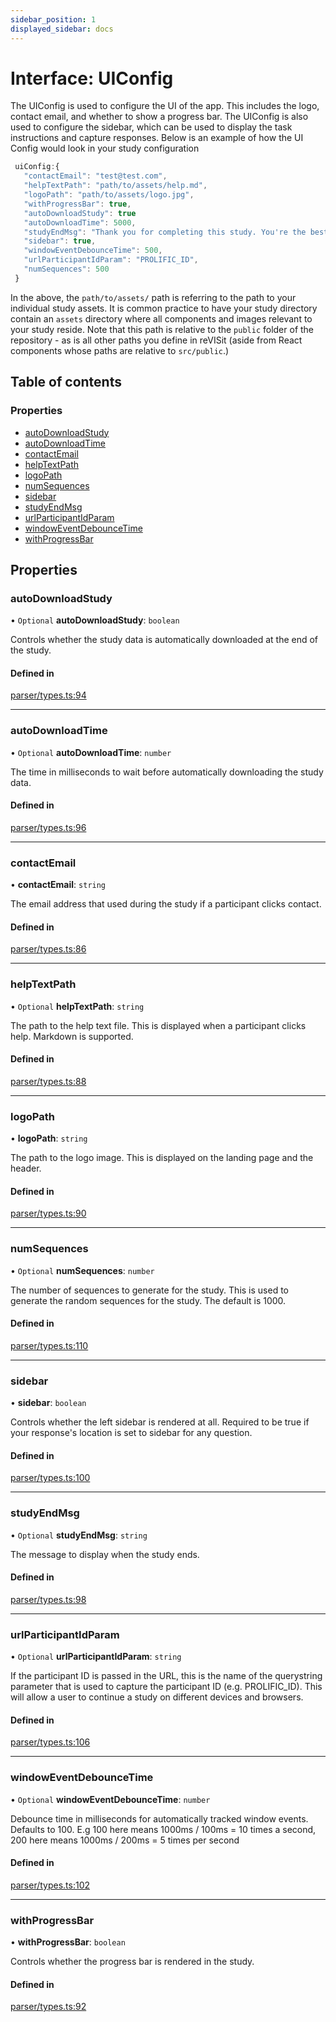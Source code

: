 ```yaml
---
sidebar_position: 1
displayed_sidebar: docs
---
```


# Interface: UIConfig

The UIConfig is used to configure the UI of the app.
This includes the logo, contact email, and whether to show a progress bar.
The UIConfig is also used to configure the sidebar, which can be used to display the task instructions and capture responses. Below is an example of how the UI Config would look in your study configuration
```js
 uiConfig:{
   "contactEmail": "test@test.com",
   "helpTextPath": "path/to/assets/help.md",
   "logoPath": "path/to/assets/logo.jpg",
   "withProgressBar": true,
   "autoDownloadStudy": true
   "autoDownloadTime": 5000,
   "studyEndMsg": "Thank you for completing this study. You're the best!",
   "sidebar": true,
   "windowEventDebounceTime": 500,
   "urlParticipantIdParam": "PROLIFIC_ID",
   "numSequences": 500
 }
```
In the above, the `path/to/assets/` path is referring to the path to your individual study assets. It is common practice to have your study directory contain an `assets` directory where all components and images relevant to your study reside. Note that this path is relative to the `public` folder of the repository - as is all other paths you define in reVISit (aside from React components whose paths are relative to `src/public`.)

## Table of contents

### Properties

- [autoDownloadStudy](UIConfig.md#autodownloadstudy)
- [autoDownloadTime](UIConfig.md#autodownloadtime)
- [contactEmail](UIConfig.md#contactemail)
- [helpTextPath](UIConfig.md#helptextpath)
- [logoPath](UIConfig.md#logopath)
- [numSequences](UIConfig.md#numsequences)
- [sidebar](UIConfig.md#sidebar)
- [studyEndMsg](UIConfig.md#studyendmsg)
- [urlParticipantIdParam](UIConfig.md#urlparticipantidparam)
- [windowEventDebounceTime](UIConfig.md#windoweventdebouncetime)
- [withProgressBar](UIConfig.md#withprogressbar)

## Properties

### autoDownloadStudy

• `Optional` **autoDownloadStudy**: `boolean`

Controls whether the study data is automatically downloaded at the end of the study.

#### Defined in

[parser/types.ts:94](https://github.com/revisit-studies/study/blob/cb2c5ee/src/parser/types.ts#L94)

___

### autoDownloadTime

• `Optional` **autoDownloadTime**: `number`

The time in milliseconds to wait before automatically downloading the study data.

#### Defined in

[parser/types.ts:96](https://github.com/revisit-studies/study/blob/cb2c5ee/src/parser/types.ts#L96)

___

### contactEmail

• **contactEmail**: `string`

The email address that used during the study if a participant clicks contact.

#### Defined in

[parser/types.ts:86](https://github.com/revisit-studies/study/blob/cb2c5ee/src/parser/types.ts#L86)

___

### helpTextPath

• `Optional` **helpTextPath**: `string`

The path to the help text file. This is displayed when a participant clicks help. Markdown is supported.

#### Defined in

[parser/types.ts:88](https://github.com/revisit-studies/study/blob/cb2c5ee/src/parser/types.ts#L88)

___

### logoPath

• **logoPath**: `string`

The path to the logo image. This is displayed on the landing page and the header.

#### Defined in

[parser/types.ts:90](https://github.com/revisit-studies/study/blob/cb2c5ee/src/parser/types.ts#L90)

___

### numSequences

• `Optional` **numSequences**: `number`

The number of sequences to generate for the study. This is used to generate the random sequences for the study. The default is 1000.

#### Defined in

[parser/types.ts:110](https://github.com/revisit-studies/study/blob/cb2c5ee/src/parser/types.ts#L110)

___

### sidebar

• **sidebar**: `boolean`

Controls whether the left sidebar is rendered at all. Required to be true if your response's location is set to sidebar for any question.

#### Defined in

[parser/types.ts:100](https://github.com/revisit-studies/study/blob/cb2c5ee/src/parser/types.ts#L100)

___

### studyEndMsg

• `Optional` **studyEndMsg**: `string`

The message to display when the study ends.

#### Defined in

[parser/types.ts:98](https://github.com/revisit-studies/study/blob/cb2c5ee/src/parser/types.ts#L98)

___

### urlParticipantIdParam

• `Optional` **urlParticipantIdParam**: `string`

If the participant ID is passed in the URL, this is the name of the querystring parameter that is used to capture the participant ID (e.g. PROLIFIC_ID). This will allow a user to continue a study on different devices and browsers.

#### Defined in

[parser/types.ts:106](https://github.com/revisit-studies/study/blob/cb2c5ee/src/parser/types.ts#L106)

___

### windowEventDebounceTime

• `Optional` **windowEventDebounceTime**: `number`

Debounce time in milliseconds for automatically tracked window events. Defaults to 100. E.g 100 here means 1000ms / 100ms = 10 times a second, 200 here means 1000ms / 200ms = 5 times per second

#### Defined in

[parser/types.ts:102](https://github.com/revisit-studies/study/blob/cb2c5ee/src/parser/types.ts#L102)

___

### withProgressBar

• **withProgressBar**: `boolean`

Controls whether the progress bar is rendered in the study.

#### Defined in

[parser/types.ts:92](https://github.com/revisit-studies/study/blob/cb2c5ee/src/parser/types.ts#L92)
